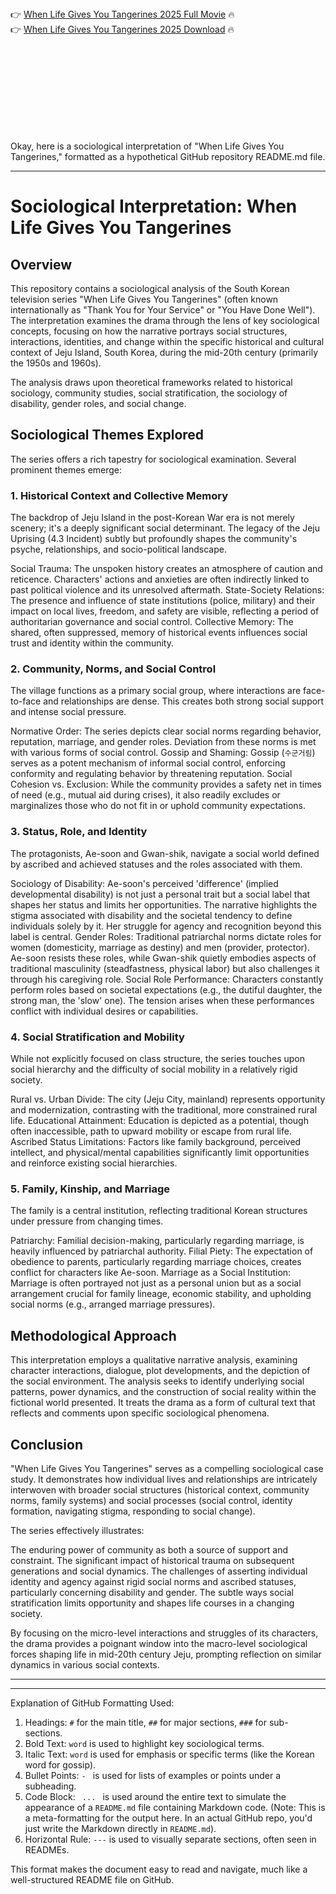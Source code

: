 

<br><br><br><br>


👉 <a href="https://Andy-acencharre1987.github.io/goxwnihxpw/">When Life Gives You Tangerines 2025 Full Movie</a> 🔥
<br>
👉 <a href="https://Andy-acencharre1987.github.io/goxwnihxpw/">When Life Gives You Tangerines 2025 Download</a> 🔥


<br><br><br><br><br><br><br><br>


Okay, here is a sociological interpretation of "When Life Gives You Tangerines," formatted as a hypothetical GitHub repository README.md file.

---


# Sociological Interpretation: When Life Gives You Tangerines

## Overview

This repository contains a sociological analysis of the South Korean television series "When Life Gives You Tangerines" (often known internationally as "Thank You for Your Service" or "You Have Done Well"). The interpretation examines the drama through the lens of key sociological concepts, focusing on how the narrative portrays social structures, interactions, identities, and change within the specific historical and cultural context of Jeju Island, South Korea, during the mid-20th century (primarily the 1950s and 1960s).

The analysis draws upon theoretical frameworks related to historical sociology, community studies, social stratification, the sociology of disability, gender roles, and social change.

## Sociological Themes Explored

The series offers a rich tapestry for sociological examination. Several prominent themes emerge:

### 1. Historical Context and Collective Memory

The backdrop of Jeju Island in the post-Korean War era is not merely scenery; it's a deeply significant social determinant. The legacy of the Jeju Uprising (4.3 Incident) subtly but profoundly shapes the community's psyche, relationships, and socio-political landscape.

   Social Trauma: The unspoken history creates an atmosphere of caution and reticence. Characters' actions and anxieties are often indirectly linked to past political violence and its unresolved aftermath.
   State-Society Relations: The presence and influence of state institutions (police, military) and their impact on local lives, freedom, and safety are visible, reflecting a period of authoritarian governance and social control.
   Collective Memory: The shared, often suppressed, memory of historical events influences social trust and identity within the community.

### 2. Community, Norms, and Social Control

The village functions as a primary social group, where interactions are face-to-face and relationships are dense. This creates both strong social support and intense social pressure.

   Normative Order: The series depicts clear social norms regarding behavior, reputation, marriage, and gender roles. Deviation from these norms is met with various forms of social control.
   Gossip and Shaming: Gossip (`수군거림`) serves as a potent mechanism of informal social control, enforcing conformity and regulating behavior by threatening reputation.
   Social Cohesion vs. Exclusion: While the community provides a safety net in times of need (e.g., mutual aid during crises), it also readily excludes or marginalizes those who do not fit in or uphold community expectations.

### 3. Status, Role, and Identity

The protagonists, Ae-soon and Gwan-shik, navigate a social world defined by ascribed and achieved statuses and the roles associated with them.

   Sociology of Disability: Ae-soon's perceived 'difference' (implied developmental disability) is not just a personal trait but a social label that shapes her status and limits her opportunities. The narrative highlights the stigma associated with disability and the societal tendency to define individuals solely by it. Her struggle for agency and recognition beyond this label is central.
   Gender Roles: Traditional patriarchal norms dictate roles for women (domesticity, marriage as destiny) and men (provider, protector). Ae-soon resists these roles, while Gwan-shik quietly embodies aspects of traditional masculinity (steadfastness, physical labor) but also challenges it through his caregiving role.
   Social Role Performance: Characters constantly perform roles based on societal expectations (e.g., the dutiful daughter, the strong man, the 'slow' one). The tension arises when these performances conflict with individual desires or capabilities.

### 4. Social Stratification and Mobility

While not explicitly focused on class structure, the series touches upon social hierarchy and the difficulty of social mobility in a relatively rigid society.

   Rural vs. Urban Divide: The city (Jeju City, mainland) represents opportunity and modernization, contrasting with the traditional, more constrained rural life.
   Educational Attainment: Education is depicted as a potential, though often inaccessible, path to upward mobility or escape from rural life.
   Ascribed Status Limitations: Factors like family background, perceived intellect, and physical/mental capabilities significantly limit opportunities and reinforce existing social hierarchies.

### 5. Family, Kinship, and Marriage

The family is a central institution, reflecting traditional Korean structures under pressure from changing times.

   Patriarchy: Familial decision-making, particularly regarding marriage, is heavily influenced by patriarchal authority.
   Filial Piety: The expectation of obedience to parents, particularly regarding marriage choices, creates conflict for characters like Ae-soon.
   Marriage as a Social Institution: Marriage is often portrayed not just as a personal union but as a social arrangement crucial for family lineage, economic stability, and upholding social norms (e.g., arranged marriage pressures).

## Methodological Approach

This interpretation employs a qualitative narrative analysis, examining character interactions, dialogue, plot developments, and the depiction of the social environment. The analysis seeks to identify underlying social patterns, power dynamics, and the construction of social reality within the fictional world presented. It treats the drama as a form of cultural text that reflects and comments upon specific sociological phenomena.

## Conclusion

"When Life Gives You Tangerines" serves as a compelling sociological case study. It demonstrates how individual lives and relationships are intricately interwoven with broader social structures (historical context, community norms, family systems) and social processes (social control, identity formation, navigating stigma, responding to social change).

The series effectively illustrates:

   The enduring power of community as both a source of support and constraint.
   The significant impact of historical trauma on subsequent generations and social dynamics.
   The challenges of asserting individual identity and agency against rigid social norms and ascribed statuses, particularly concerning disability and gender.
   The subtle ways social stratification limits opportunity and shapes life courses in a changing society.

By focusing on the micro-level interactions and struggles of its characters, the drama provides a poignant window into the macro-level sociological forces shaping life in mid-20th century Jeju, prompting reflection on similar dynamics in various social contexts.

---


---
Explanation of GitHub Formatting Used:

1.  Headings: `#` for the main title, `##` for major sections, `###` for sub-sections.
2.  Bold Text: `word` is used to highlight key sociological terms.
3.  Italic Text: `word` is used for emphasis or specific terms (like the Korean word for gossip).
4.  Bullet Points: `- ` is used for lists of examples or points under a subheading.
5.  Code Block: `  ...  ` is used around the entire text to simulate the appearance of a `README.md` file containing Markdown code. (Note: This is a meta-formatting for the output here. In an actual GitHub repo, you'd just write the Markdown directly in `README.md`).
6.  Horizontal Rule: `---` is used to visually separate sections, often seen in READMEs.

This format makes the document easy to read and navigate, much like a well-structured README file on GitHub.

